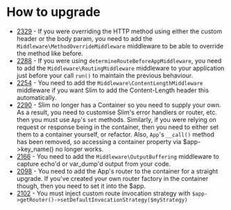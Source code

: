 # How to upgrade

* [2329] - If you were overriding the HTTP method using either the custom header or the body param, you need to add the `Middleware\MethodOverrideMiddleware` middleware to be able to override the method like before.
* [2288] - If you were using `determineRouteBeforeAppMiddleware`, you need to add the `Middleware\RoutingMiddleware` middleware to your application just before your call `run()` to maintain the previous behaviour.
* [2254] - You need to add the `Middleware\ContentLengthMiddleware` middleware if you want Slim to add the Content-Length header this automatically.
* [2290] - Slim no longer has a Container so you need to supply your own. As a
  result, you need to customise Slim's error handlers or router, etc. then you
  must use `App`'s `set` methods. Similarly, if you were relying on request or
  response being in the container, then you need to either set them to a
  container yourself, or refactor. Also, `App`'s `__call()` method has been
  removed, so accessing a container property via $app->key_name() no longer
  works.
* [2166] - You need to add the `Middleware\OutputBuffering` middleware to capture echo'd or var_dump'd output from your code.
* [2098] - You need to add the App's router to the container for a straight upgrade. If you've created your own router factory in the container though, then you need to set it into the $app.
* [2102] - You must inject custom route invocation strategy with `$app->getRouter()->setDefaultInvocationStrategy($myStrategy)`

[2329]: https://github.com/slimphp/Slim/pull/2329
[2290]: https://github.com/slimphp/Slim/pull/2290
[2288]: https://github.com/slimphp/Slim/pull/2288
[2254]: https://github.com/slimphp/Slim/pull/2254
[2166]: https://github.com/slimphp/Slim/pull/2166
[2098]: https://github.com/slimphp/Slim/pull/2098
[2102]: https://github.com/slimphp/Slim/pull/2102
